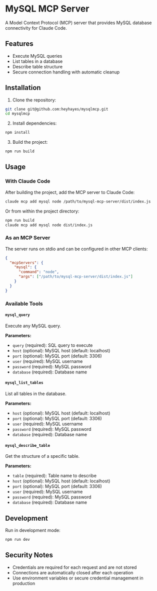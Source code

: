 # MySQL MCP Server

A Model Context Protocol (MCP) server that provides MySQL database connectivity for Claude Code.

## Features

- Execute MySQL queries
- List tables in a database
- Describe table structure
- Secure connection handling with automatic cleanup

## Installation

1. Clone the repository:
```bash
git clone git@github.com:heyhayes/mysqlmcp.git
cd mysqlmcp
```

2. Install dependencies:
```bash
npm install
```

3. Build the project:
```bash
npm run build
```

## Usage

### With Claude Code

After building the project, add the MCP server to Claude Code:

```bash
claude mcp add mysql node /path/to/mysql-mcp-server/dist/index.js
```

Or from within the project directory:
```bash
npm run build
claude mcp add mysql node dist/index.js
```

### As an MCP Server

The server runs on stdio and can be configured in other MCP clients:

```json
{
  "mcpServers": {
    "mysql": {
      "command": "node",
      "args": ["/path/to/mysql-mcp-server/dist/index.js"]
    }
  }
}
```

### Available Tools

#### `mysql_query`
Execute any MySQL query.

**Parameters:**
- `query` (required): SQL query to execute
- `host` (optional): MySQL host (default: localhost)
- `port` (optional): MySQL port (default: 3306)
- `user` (required): MySQL username
- `password` (required): MySQL password
- `database` (required): Database name

#### `mysql_list_tables`
List all tables in the database.

**Parameters:**
- `host` (optional): MySQL host (default: localhost)
- `port` (optional): MySQL port (default: 3306)
- `user` (required): MySQL username
- `password` (required): MySQL password
- `database` (required): Database name

#### `mysql_describe_table`
Get the structure of a specific table.

**Parameters:**
- `table` (required): Table name to describe
- `host` (optional): MySQL host (default: localhost)
- `port` (optional): MySQL port (default: 3306)
- `user` (required): MySQL username
- `password` (required): MySQL password
- `database` (required): Database name

## Development

Run in development mode:
```bash
npm run dev
```

## Security Notes

- Credentials are required for each request and are not stored
- Connections are automatically closed after each operation
- Use environment variables or secure credential management in production